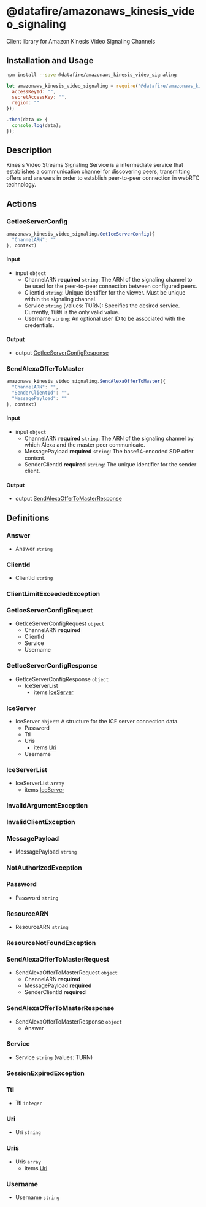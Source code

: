 # @datafire/amazonaws_kinesis_video_signaling

Client library for Amazon Kinesis Video Signaling Channels

## Installation and Usage
```bash
npm install --save @datafire/amazonaws_kinesis_video_signaling
```
```js
let amazonaws_kinesis_video_signaling = require('@datafire/amazonaws_kinesis_video_signaling').create({
  accessKeyId: "",
  secretAccessKey: "",
  region: ""
});

.then(data => {
  console.log(data);
});
```

## Description

Kinesis Video Streams Signaling Service is a intermediate service that establishes a communication channel for discovering peers, transmitting offers and answers in order to establish peer-to-peer connection in webRTC technology.

## Actions

### GetIceServerConfig



```js
amazonaws_kinesis_video_signaling.GetIceServerConfig({
  "ChannelARN": ""
}, context)
```

#### Input
* input `object`
  * ChannelARN **required** `string`: The ARN of the signaling channel to be used for the peer-to-peer connection between configured peers. 
  * ClientId `string`: Unique identifier for the viewer. Must be unique within the signaling channel.
  * Service `string` (values: TURN): Specifies the desired service. Currently, <code>TURN</code> is the only valid value.
  * Username `string`: An optional user ID to be associated with the credentials.

#### Output
* output [GetIceServerConfigResponse](#geticeserverconfigresponse)

### SendAlexaOfferToMaster



```js
amazonaws_kinesis_video_signaling.SendAlexaOfferToMaster({
  "ChannelARN": "",
  "SenderClientId": "",
  "MessagePayload": ""
}, context)
```

#### Input
* input `object`
  * ChannelARN **required** `string`: The ARN of the signaling channel by which Alexa and the master peer communicate.
  * MessagePayload **required** `string`: The base64-encoded SDP offer content.
  * SenderClientId **required** `string`: The unique identifier for the sender client.

#### Output
* output [SendAlexaOfferToMasterResponse](#sendalexaoffertomasterresponse)



## Definitions

### Answer
* Answer `string`

### ClientId
* ClientId `string`

### ClientLimitExceededException


### GetIceServerConfigRequest
* GetIceServerConfigRequest `object`
  * ChannelARN **required**
  * ClientId
  * Service
  * Username

### GetIceServerConfigResponse
* GetIceServerConfigResponse `object`
  * IceServerList
    * items [IceServer](#iceserver)

### IceServer
* IceServer `object`: A structure for the ICE server connection data.
  * Password
  * Ttl
  * Uris
    * items [Uri](#uri)
  * Username

### IceServerList
* IceServerList `array`
  * items [IceServer](#iceserver)

### InvalidArgumentException


### InvalidClientException


### MessagePayload
* MessagePayload `string`

### NotAuthorizedException


### Password
* Password `string`

### ResourceARN
* ResourceARN `string`

### ResourceNotFoundException


### SendAlexaOfferToMasterRequest
* SendAlexaOfferToMasterRequest `object`
  * ChannelARN **required**
  * MessagePayload **required**
  * SenderClientId **required**

### SendAlexaOfferToMasterResponse
* SendAlexaOfferToMasterResponse `object`
  * Answer

### Service
* Service `string` (values: TURN)

### SessionExpiredException


### Ttl
* Ttl `integer`

### Uri
* Uri `string`

### Uris
* Uris `array`
  * items [Uri](#uri)

### Username
* Username `string`



